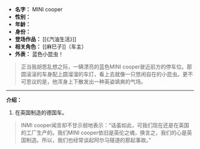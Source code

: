 
- **名字：** MINI cooper
- **性别：** 
- **年龄：** 
- **身份：** 
- **登场作品：** [[《汽油生活》]]
- **相关角色：** [[麻巳子]]（车主）
- **外表：** 蓝色小昆虫！

> 正当我胡思乱想之际，一辆漂亮的蓝色MINI cooper驶近前方的停车位。那圆滚滚的车身配上圆溜溜的车灯，看上去就像一只悠闲自在的小昆虫。更不可思议的是，他浑身上下散发出一种英姿飒爽的气场。

---

**介绍：** 

1. 在英国制造的德国车。

> INMI cooper闻言却不甘示弱地表示：“话虽如此，可我们现在还是在英国的工厂生产的。我们MINI cooper依旧是英伦之魂，换言之，我们的心是英国制造。所以，我们也经常谈起阿尔马隧道的那起事故。”
